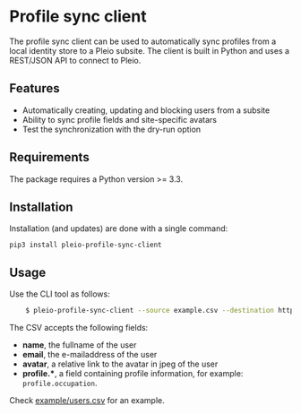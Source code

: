 # Profile sync client
The profile sync client can be used to automatically sync profiles from a local identity store to a Pleio subsite. The client is built in Python and uses a REST/JSON API to connect to Pleio.

## Features
- Automatically creating, updating and blocking users from a subsite
- Ability to sync profile fields and site-specific avatars
- Test the synchronization with the dry-run option

## Requirements
The package requires a Python version >= 3.3.

## Installation
Installation (and updates) are done with a single command:

    pip3 install pleio-profile-sync-client

## Usage
Use the CLI tool as follows:

```bash
    $ pleio-profile-sync-client --source example.csv --destination http://www.pleio.test:7000/profile_sync_api/
```

The CSV accepts the following fields:

- **name**, the fullname of the user
- **email**, the e-mailaddress of the user
- **avatar**, a relative link to the avatar in jpeg of the user
- **profile.\***, a field containing profile information, for example: `profile.occupation`.

Check [example/users.csv](./example/users.csv) for an example.
